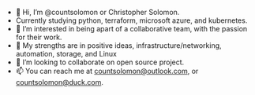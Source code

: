 - 👋 Hi, I’m @countsolomon or Christopher Solomon. 
- Currently studying python, terraform, microsoft azure, and kubernetes. 
- 👀 I’m interested in being apart of a collaborative team, with the passion for their work. 
- 🌱 My strengths are in positive ideas, infrastructure/networking, automation, storage, and Linux
- 💞️ I’m looking to collaborate on open source project. 
- 📫 You can reach me at countsolomon@outlook.com, or countsolomon@duck.com. 

<!---
countsolomon/countsolomon is a ✨ special ✨ repository because its `README.md` (this file) appears on your GitHub profile.
You can click the Preview link to take a look at your changes.
--->
